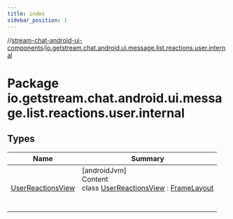 ```yaml
---
title: index
sidebar_position: 1
---
```

//[stream-chat-android-ui-components](../../index.md)/[io.getstream.chat.android.ui.message.list.reactions.user.internal](index.md)



# Package io.getstream.chat.android.ui.message.list.reactions.user.internal  


## Types  
  
|  Name |  Summary | 
|---|---|
| <a name="io.getstream.chat.android.ui.message.list.reactions.user.internal/UserReactionsView///PointingToDeclaration/"></a>[UserReactionsView](UserReactionsView/index.md)| <a name="io.getstream.chat.android.ui.message.list.reactions.user.internal/UserReactionsView///PointingToDeclaration/"></a>[androidJvm]  <br/>Content  <br/>class [UserReactionsView](UserReactionsView/index.md) : [FrameLayout](https://developer.android.com/reference/kotlin/android/widget/FrameLayout.html)  <br/><br/><br/>|

